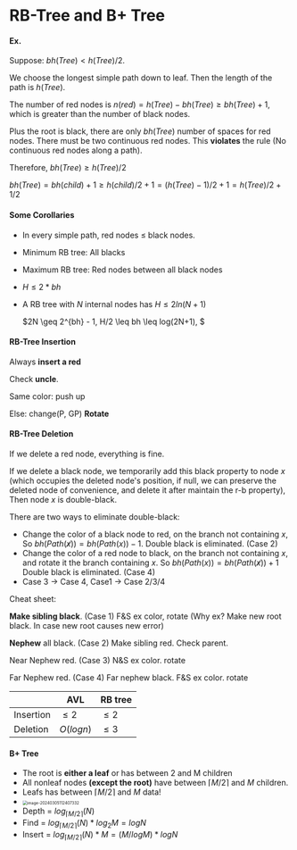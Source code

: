 # RB-Tree and B+ Tree

#### Ex.

Suppose: $bh(Tree) < h(Tree) / 2$. 

We choose the longest simple path down to leaf. Then the length of the path is $h(Tree)$.

The number of red nodes is $n(red) = h(Tree) - bh(Tree) \geq bh(Tree) + 1$, which is greater than the number of black nodes.

Plus the root is black, there are only $bh(Tree)$ number of spaces for red nodes. There must be two continuous red nodes. This **violates** the rule (No continuous red nodes along a path).

Therefore, $bh(Tree) \geq h(Tree) / 2$



$bh(Tree) = bh(child) + 1 \ge h(child)/2 + 1 = (h(Tree) - 1)/2 + 1 = h(Tree)/2  + 1/2$

#### Some Corollaries

* In every simple path, red nodes $\leq$ black nodes.

* Minimum RB tree: All blacks

* Maximum RB tree:  Red nodes between all black nodes

* $H \leq 2*bh$ 

* A RB tree with $N$ internal nodes has $H \leq 2ln(N+1)$

  $2N \geq 2^{bh} - 1, H/2 \leq bh \leq log(2N+1), $

#### RB-Tree Insertion

Always **insert a red**

Check **uncle**.

Same color: push up

Else: change(P, GP) **Rotate**

#### RB-Tree Deletion

If we delete a red node, everything is fine. 

If we delete a black node, we temporarily add this black property to node $x$ (which occupies the deleted node's position, if null, we can preserve the deleted node of convenience, and delete it after maintain the r-b property), Then node $x$ is double-black.

There are two ways to eliminate double-black:

* Change the color of a black node to red, on the branch not containing $x$, So $bh( Path(\not x) ) = bh(Path(x)) - 1$. Double black is eliminated. (Case 2)
* Change the color of a red node to black, on the branch not containing $x$, and rotate it the branch containing $x$. So $bh( Path(x) ) = bh(Path(\not x)) + 1$ Double black is eliminated. (Case 4)
* Case 3 -> Case 4, Case1 -> Case 2/3/4

Cheat sheet:

**Make sibling black**. (Case 1) F&S ex color, rotate     (Why ex? Make new root black. In case new root causes new error)

**Nephew** all black. (Case 2) Make sibling red. Check parent. 

Near Nephew red. (Case 3) N&S ex color. rotate

 Far Nephew red. (Case 4) Far nephew black. F&S ex color. rotate

|           | AVL       | RB tree |
| --------- | --------- | ------- |
| Insertion | $\leq2$   | $\leq2$ |
| Deletion  | $O(logn)$ | $\leq3$ |

#### B+ Tree

* The root is **either a leaf** or has between 2 and M children
* All nonleaf nodes **(except the root)** have between $\lceil M/2 \rceil$ and $M$ children.
* Leafs has between $\lceil M/2 \rceil$ and $M$ data!
* <img src="E:\24SprgSmmr\ADS\note-ads\Lec02.assets\image-20240305112407332.png" alt="image-20240305112407332" style="zoom: 50%;" />
* Depth = $log_{\lceil M/2\rceil}(N)$
* Find = $log_{\lceil M/2\rceil}(N) * log_2M = logN$
* Insert = $log_{\lceil M/2\rceil}(N) * M = (M/logM)*logN$

